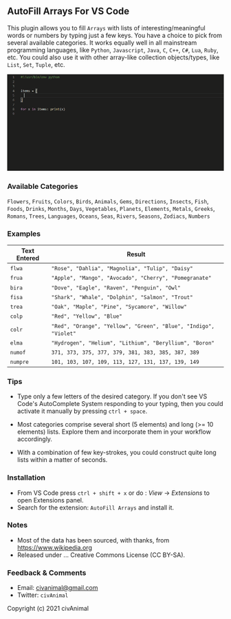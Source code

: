 ## AutoFill Arrays For VS Code

This plugin allows you to fill `Arrays` with lists of interesting/meaningful words or numbers by typing just a few keys. You have a choice to pick from several available categories. It works equally well in all mainstream programming languages, like `Python`, `Javascript`, `Java`, `C`, `C++`, `C#`, `Lua`, `Ruby`, etc. You could also use it with other array-like collection objects/types, like `List`, `Set`, `Tuple`, etc.


![DEMO](https://github.com/civAnimal/autofill-arrays-vc/blob/main/demo.gif?raw=true)


### Available Categories

`Flowers`, `Fruits`,   `Colors`, `Birds`,   `Animals`, `Gems`,   `Directions`,
`Insects`, `Fish`,     `Foods`,  `Drinks`,  `Months`,  `Days`,   `Vegetables`,
`Planets`, `Elements`, `Metals`, `Greeks`,  `Romans`,  `Trees`,  `Languages`,
`Oceans`,  `Seas`,     `Rivers`, `Seasons`, `Zodiacs`, `Numbers`


### Examples

 Text Entered  |  Result
-------------- | --------------------------------------------------------------------
 `flwa`        | `"Rose", "Dahlia", "Magnolia", "Tulip", "Daisy"`
 `frua`        | `"Apple", "Mango", "Avocado", "Cherry", "Pomegranate"`
 `bira`        | `"Dove", "Eagle", "Raven", "Penguin", "Owl"`
 `fisa`        | `"Shark", "Whale", "Dolphin", "Salmon", "Trout"`
 `trea`        | `"Oak", "Maple", "Pine", "Sycamore", "Willow"`
 `colp`        | `"Red", "Yellow", "Blue"`
 `colr`        | `"Red", "Orange", "Yellow", "Green", "Blue", "Indigo", "Violet"`
 `elma`        | `"Hydrogen", "Helium", "Lithium", "Beryllium", "Boron"`
 `numof`       | `371, 373, 375, 377, 379, 381, 383, 385, 387, 389`
 `numpre`      | `101, 103, 107, 109, 113, 127, 131, 137, 139, 149`


### Tips

* Type only a few letters of the desired category. If you don't see VS Code's AutoComplete System responding to your typing, then you could activate it manually by pressing `ctrl + space`.

* Most categories comprise several short (5 elements) and long (>= 10 elements) lists. Explore them and incorporate them in your workflow accordingly.

* With a combination of few key-strokes, you could construct quite long lists within a matter of seconds.


### Installation

* From VS Code press `ctrl + shift + x` or do : _View_ → _Extensions_ to open Extensions panel.
* Search for the extension: `AutoFill Arrays` and install it.


### Notes

* Most of the data has been sourced, with thanks, from https://www.wikipedia.org
* Released under ... Creative Commons License (CC BY-SA).


### Feedback & Comments

* Email:     civanimal@gmail.com
* Twitter:  `civAnimal`


Copyright (c) 2021 civAnimal
